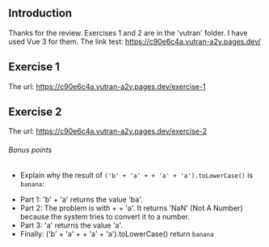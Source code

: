 Introduction
---
Thanks for the review. Exercises 1 and 2 are in the 'vutran' folder. I have used Vue 3 for them.
The link test:  https://c90e6c4a.vutran-a2y.pages.dev/

Exercise 1
---
The url: https://c90e6c4a.vutran-a2y.pages.dev/exercise-1

Exercise 2
---
The url: https://c90e6c4a.vutran-a2y.pages.dev/exercise-2

###### Bonus points

* Explain why the result of `('b' + 'a' + + 'a' + 'a').toLowerCase()` is `banana`:
- Part 1: 'b' + 'a' returns the value 'ba'.
- Part 2: The problem is with + + 'a'. It returns 'NaN' (Not A Number) because the system tries to convert it to a number.
- Part 3: 'a' returns the value 'a'.
- Finally: ('b' + 'a' + + 'a' + 'a').toLowerCase() return `banana`

